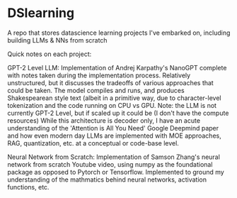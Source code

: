 # DSlearning
A repo that stores datascience learning projects I've embarked on, including building LLMs &amp; NNs from scratch

Quick notes on each project:

GPT-2 Level LLM:
  Implementation of Andrej Karpathy's NanoGPT complete with notes taken during the implementation process. Relatively unstructured, but it discusses the tradeoffs of various approaches that could be taken. The model compiles and runs, and produces Shakespearean style text (albeit in a primitive way, due to character-level tokenization and the code running on CPU vs GPU. Note: the LLM is not currently GPT-2 Level, but if scaled up it could be (I don't have the compute resources)
  While this architecture is decoder only, I have an acute understanding of the 'Attention is All You Need' Google Deepmind paper and how even modern day LLMs are implemented with MOE approaches, RAG, quantization, etc. at a conceptual or code-base level.

Neural Network from Scratch:
  Implementation of Samson Zhang's neural network from scratch Youtube video, using numpy as the foundational package as opposed to Pytorch or Tensorflow. Implemented to ground my understanding of the mathmatics behind neural networks, activation functions, etc. 
